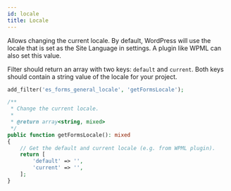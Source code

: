 ```yaml
---
id: locale
title: Locale
---
```


Allows changing the current locale. By default, WordPress will use the locale that is set as the Site Language in settings. A plugin like WPML can also set this value.

Filter should return an array with two keys: `default` and `current`. Both keys should contain a string value of the locale for your project.

```php
add_filter('es_forms_general_locale', 'getFormsLocale');

/**
 * Change the current locale.
 *
 * @return array<string, mixed>
 */
public function getFormsLocale(): mixed
{
	// Get the default and current locale (e.g. from WPML plugin).
	return [
		'default' => '',
		'current' => '',
	];
}
```

